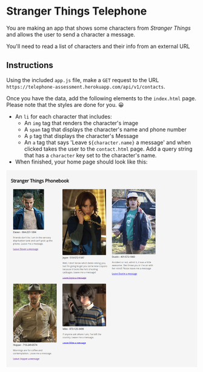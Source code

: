 # Stranger Things Telephone

You are making an app that shows some characters from _Stranger Things_ and allows the user to send a character a message.

You'll need to read a list of characters and their info from an external URL

## Instructions

Using the included `app.js` file, make a `GET` request to the URL `https://telephone-assessment.herokuapp.com/api/v1/contacts`.

Once you have the data, add the following elements to the `index.html` page. Please note that the styles are done for you. 😀
* An `li` for each character that includes:
  * An `img` tag that renders the character's image
  * A `span` tag that displays the character's name and phone number
  * A `p` tag that displays the character's Message
  * An `a` tag that says 'Leave `${character.name}` a message' and when clicked takes the user to the `contact.html` page. Add a query string that has a `character` key set to the character's name.
* When finished, your home page should look like this:

![Home Page](assets/home-page.png)

